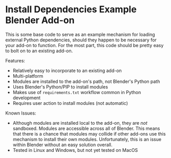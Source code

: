 # Install Dependencies Example Blender Add-on

This is some base code to serve as an example mechanism for loading external Python dependencies, should they happen to be necessary for your add-on to function. For the most part, this code should be pretty easy to bolt on to an existing add-on.

Features:

  * Relatively easy to incorporate to an existing add-on
  * Multi-platform
  * Modules are installed to the add-on's path, not Blender's Python path
  * Uses Blender's Python/PIP to install modules
  * Makes use of `requirements.txt` workflow common in Python development
  * Requires user action to install modules (not automatic)

Known Issues:

  * Although modules are installed local to the add-on, they are *not* sandboxed. Modules are accessible across all of Blender. This means that there is a chance that modules may collide if other add-ons use this mechanism to install their own modules. Unfortunately, this is an issue within Blender without an easy solution overall.
  * Tested in Linux and Windows, but not yet tested on MacOS
